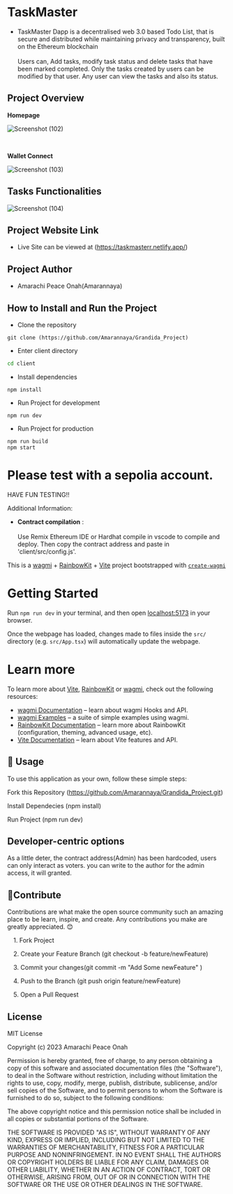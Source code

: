 
# TaskMaster

- TaskMaster Dapp is a decentralised web 3.0 based Todo List, that is  secure and distributed while maintaining privacy and transparency, built on the Ethereum blockchain<br/><br/>
Users can, Add tasks, modify task status and delete tasks that have been marked completed. Only the tasks created by users can be modified by that user.
Any user can view the tasks and also its status.

## **Project Overview** <br/>


 **Homepage**

![Screenshot (102)](https://user-images.githubusercontent.com/93910020/228671015-a2b78345-ab73-44c5-9878-cd0aad673995.png)


<br/>

 **Wallet Connect**

![Screenshot (103)](https://user-images.githubusercontent.com/93910020/228671062-9380053d-e136-4b08-ab8f-5966067fe919.png)

## **Tasks Functionalities**
![Screenshot (104)](https://user-images.githubusercontent.com/93910020/228671095-42ce58ae-3325-4946-9b9d-e710d3836675.png)



## **Project Website Link**

- Live Site can be viewed at (https://taskmasterr.netlify.app/)


## **Project Author**

- Amarachi Peace Onah(Amarannaya)


## **How to Install and Run the Project**

- Clone the repository
```git
git clone (https://github.com/Amarannaya/Grandida_Project)
```
* Enter client directory
```bash
cd client
```
* Install dependencies
```npm
npm install
```
* Run Project for development
```npm
npm run dev
```
* Run Project for production
```npm
npm run build
npm start
```
# Please test with a sepolia account.
HAVE FUN TESTING!! 

Additional Information:
* __Contract compilation__ : <br><br>
Use Remix Ethereum IDE or Hardhat compile in vscode to compile and deploy.
Then copy the contract address and paste in 'client/src/config.js'.

This is a [wagmi](https://wagmi.sh) + [RainbowKit](https://rainbowkit.com) + [Vite](https://vitejs.dev/) project bootstrapped with [`create-wagmi`](https://github.com/wagmi-dev/wagmi/tree/main/packages/create-wagmi)

# Getting Started

Run `npm run dev` in your terminal, and then open [localhost:5173](http://localhost:5173) in your browser.

Once the webpage has loaded, changes made to files inside the `src/` directory (e.g. `src/App.tsx`) will automatically update the webpage.

# Learn more

To learn more about [Vite](https://vitejs.dev/), [RainbowKit](https://rainbowkit.com) or [wagmi](https://wagmi.sh), check out the following resources:

- [wagmi Documentation](https://wagmi.sh) – learn about wagmi Hooks and API.
- [wagmi Examples](https://wagmi.sh/examples/connect-wallet) – a suite of simple examples using wagmi.
- [RainbowKit Documentation](https://rainbowkit.com/docs/introduction) – learn more about RainbowKit (configuration, theming, advanced usage, etc).
- [Vite Documentation](https://vitejs.dev/) – learn about Vite features and API.


## **🔮 Usage**
To use this application as your own, follow these simple steps:

Fork this Repository (https://github.com/Amarannaya/Grandida_Project.git)

Install Dependecies (npm install)

Run Project (npm run dev)

## **Developer-centric options**

As a little deter, the contract address(Admin) has been hardcoded, users can only interact as voters.
you can write to the author for the admin access, it will granted.


## **🤝Contribute**
Contributions are what make the open source community such an amazing place to be learn, inspire, and create. Any contributions you make are greatly appreciated. 😊

 1. Fork Project

 2. Create your Feature Branch (git checkout -b feature/newFeature)

 3. Commit your changes(git commit -m "Add Some newFeature" )

 4. Push to the Branch (git push origin feature/newFeature)

 5. Open a Pull Request
 
## **License**

MIT License

Copyright (c) 2023 Amarachi Peace Onah

Permission is hereby granted, free of charge, to any person obtaining a copy
of this software and associated documentation files (the "Software"), to deal
in the Software without restriction, including without limitation the rights
to use, copy, modify, merge, publish, distribute, sublicense, and/or sell
copies of the Software, and to permit persons to whom the Software is
furnished to do so, subject to the following conditions:

The above copyright notice and this permission notice shall be included in all
copies or substantial portions of the Software.

THE SOFTWARE IS PROVIDED "AS IS", WITHOUT WARRANTY OF ANY KIND, EXPRESS OR
IMPLIED, INCLUDING BUT NOT LIMITED TO THE WARRANTIES OF MERCHANTABILITY,
FITNESS FOR A PARTICULAR PURPOSE AND NONINFRINGEMENT. IN NO EVENT SHALL THE
AUTHORS OR COPYRIGHT HOLDERS BE LIABLE FOR ANY CLAIM, DAMAGES OR OTHER
LIABILITY, WHETHER IN AN ACTION OF CONTRACT, TORT OR OTHERWISE, ARISING FROM,
OUT OF OR IN CONNECTION WITH THE SOFTWARE OR THE USE OR OTHER DEALINGS IN THE
SOFTWARE.
